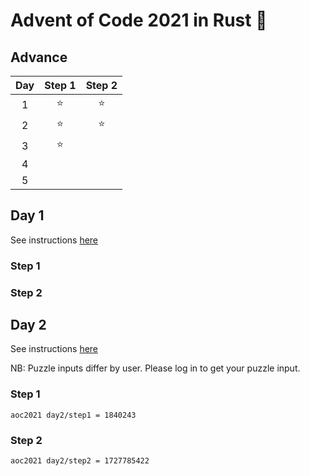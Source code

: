 # Advent of Code 2021 in Rust 🦀

## Advance

| Day | Step 1 | Step 2 |
| :-: | :----: | :----: |
|  1  |   ⭐    |   ⭐    |
|  2  |   ⭐    |   ⭐    |
|  3  |   ⭐    |        |
|  4  |        |        |
|  5  |        |        |

## Day 1

See instructions [here](https://adventofcode.com/2021/day/1)

### Step 1

### Step 2

## Day 2

See instructions [here](https://adventofcode.com/2021/day/2)

NB: Puzzle inputs differ by user. Please log in to get your puzzle input.

### Step 1

```
aoc2021 day2/step1 = 1840243
```

### Step 2

```
aoc2021 day2/step2 = 1727785422
```
